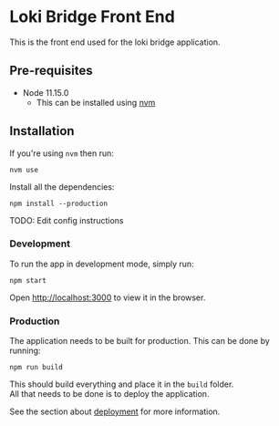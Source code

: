 # Loki Bridge Front End

This is the front end used for the loki bridge application.

## Pre-requisites
  - Node 11.15.0
    - This can be installed using [nvm](https://github.com/nvm-sh/nvm)

## Installation

If you're using `nvm` then run:
```
nvm use
```

Install all the dependencies:
```
npm install --production
```

TODO: Edit config instructions

### Development

To run the app in development mode, simply run:
```
npm start
```

Open [http://localhost:3000](http://localhost:3000) to view it in the browser.

### Production

The application needs to be built for production.
This can be done by running:
```
npm run build
```

This should build everything and place it in the `build` folder.<br>
All that needs to be done is to deploy the application.

See the section about [deployment](https://facebook.github.io/create-react-app/docs/deployment) for more information.